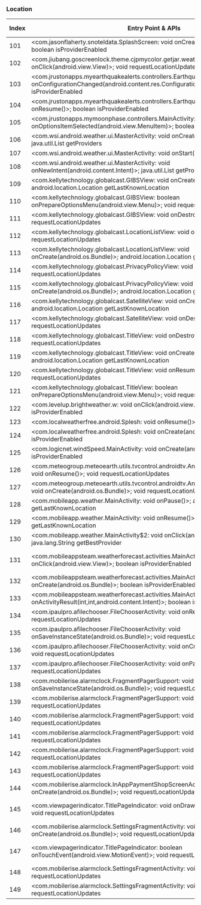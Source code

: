 ### Location
| Index | Entry Point & APIs | Screen shot | Resource id | Label |
| ------------- | ------------- | ------------- |-------------|-------------|
| 101 | <com.jasonflaherty.snoteldata.SplashScreen: void onCreate(android.os.Bundle)>; boolean isProviderEnabled | ![](D:\COSMOS\output\py\Play_win8\Weather\com.jasonflaherty.snoteldata\com.jasonflaherty.snoteldata.SplashScreen.png) |  | T |
| 102 | <com.jiubang.goscreenlock.theme.cjpmycolor.getjar.weather.util.AddCityActivity: void onClick(android.view.View)>; void requestLocationUpdates | ![](D:\COSMOS\output\py\Play_win8\Weather\com.jiubang.goscreenlock.theme.cjpmycolor.getjar\com.jiubang.goscreenlock.theme.cjpmycolor.getjar.weather.util.AddCityActivity.png) |  | T |
| 103 | <com.jrustonapps.myearthquakealerts.controllers.EarthquakeIndexActivity: void onConfigurationChanged(android.content.res.Configuration)>; boolean isProviderEnabled | ![](D:\COSMOS\output\py\Play_win8\Weather\com.jrustonapps.myearthquakealerts\com.jrustonapps.myearthquakealerts.controllers.EarthquakeIndexActivity.png) |  | T |
| 104 | <com.jrustonapps.myearthquakealerts.controllers.EarthquakeIndexActivity: void onResume()>; boolean isProviderEnabled | ![](D:\COSMOS\output\py\Play_win8\Weather\com.jrustonapps.myearthquakealerts\com.jrustonapps.myearthquakealerts.controllers.EarthquakeIndexActivity.png) |  | T |
| 105 | <com.jrustonapps.mymoonphase.controllers.MainActivity: boolean onOptionsItemSelected(android.view.MenuItem)>; boolean isProviderEnabled | ![](D:\COSMOS\output\py\Play_win8\Weather\com.jrustonapps.mymoonphase\com.jrustonapps.mymoonphase.controllers.MainActivity.png) |  | T |
| 106 | <com.wsi.android.weather.ui.MasterActivity: void onCreate(android.os.Bundle)>; java.util.List getProviders | ![](D:\COSMOS\output\py\Play_win8\Weather\com.wtva.android.weather\com.wsi.android.weather.ui.MasterActivity.png) |  | |
| 107 | <com.wsi.android.weather.ui.MasterActivity: void onStart()>; java.util.List getProviders | ![](D:\COSMOS\output\py\Play_win8\Weather\com.wtva.android.weather\com.wsi.android.weather.ui.MasterActivity.png) |  | |
| 108 | <com.wsi.android.weather.ui.MasterActivity: void onNewIntent(android.content.Intent)>; java.util.List getProviders | ![](D:\COSMOS\output\py\Play_win8\Weather\com.wtva.android.weather\com.wsi.android.weather.ui.MasterActivity.png) |  | |
| 109 | <com.kellytechnology.globalcast.GIBSView: void onCreate(android.os.Bundle)>; android.location.Location getLastKnownLocation | ![](D:\COSMOS\output\py\Play_win8\Weather\com.kellytechnology.globalcast\com.kellytechnology.globalcast.GIBSView.png) |  | |
| 110 | <com.kellytechnology.globalcast.GIBSView: boolean onPrepareOptionsMenu(android.view.Menu)>; void requestLocationUpdates | ![](D:\COSMOS\output\py\Play_win8\Weather\com.kellytechnology.globalcast\com.kellytechnology.globalcast.GIBSView.png) |  | |
| 111 | <com.kellytechnology.globalcast.GIBSView: void onDestroy()>; void requestLocationUpdates | ![](D:\COSMOS\output\py\Play_win8\Weather\com.kellytechnology.globalcast\com.kellytechnology.globalcast.GIBSView.png) |  | |
| 112 | <com.kellytechnology.globalcast.LocationListView: void onDestroy()>; void requestLocationUpdates | ![](D:\COSMOS\output\py\Play_win8\Weather\com.kellytechnology.globalcast\com.kellytechnology.globalcast.LocationListView.png) |  | T |
| 113 | <com.kellytechnology.globalcast.LocationListView: void onCreate(android.os.Bundle)>; android.location.Location getLastKnownLocation | ![](D:\COSMOS\output\py\Play_win8\Weather\com.kellytechnology.globalcast\com.kellytechnology.globalcast.LocationListView.png) |  | T |
| 114 | <com.kellytechnology.globalcast.PrivacyPolicyView: void onDestroy()>; void requestLocationUpdates | ![](D:\COSMOS\output\py\Play_win8\Weather\com.kellytechnology.globalcast\com.kellytechnology.globalcast.PrivacyPolicyView.png) |  | |
| 115 | <com.kellytechnology.globalcast.PrivacyPolicyView: void onCreate(android.os.Bundle)>; android.location.Location getLastKnownLocation | ![](D:\COSMOS\output\py\Play_win8\Weather\com.kellytechnology.globalcast\com.kellytechnology.globalcast.PrivacyPolicyView.png) |  | |
| 116 | <com.kellytechnology.globalcast.SatelliteView: void onCreate(android.os.Bundle)>; android.location.Location getLastKnownLocation | ![](D:\COSMOS\output\py\Play_win8\Weather\com.kellytechnology.globalcast\com.kellytechnology.globalcast.SatelliteView.png) |  | T|
| 117 | <com.kellytechnology.globalcast.SatelliteView: void onDestroy()>; void requestLocationUpdates | ![](D:\COSMOS\output\py\Play_win8\Weather\com.kellytechnology.globalcast\com.kellytechnology.globalcast.SatelliteView.png) |  | T |
| 118 | <com.kellytechnology.globalcast.TitleView: void onDestroy()>; void requestLocationUpdates | ![](D:\COSMOS\output\py\Play_win8\Weather\com.kellytechnology.globalcast\com.kellytechnology.globalcast.TitleView.png) |  | |
| 119 | <com.kellytechnology.globalcast.TitleView: void onCreate(android.os.Bundle)>; android.location.Location getLastKnownLocation | ![](D:\COSMOS\output\py\Play_win8\Weather\com.kellytechnology.globalcast\com.kellytechnology.globalcast.TitleView.png) |  |T|
| 120 | <com.kellytechnology.globalcast.TitleView: void onResume()>; void requestLocationUpdates | ![](D:\COSMOS\output\py\Play_win8\Weather\com.kellytechnology.globalcast\com.kellytechnology.globalcast.TitleView.png) |  | T |
| 121 | <com.kellytechnology.globalcast.TitleView: boolean onPrepareOptionsMenu(android.view.Menu)>; void requestLocationUpdates | ![](D:\COSMOS\output\py\Play_win8\Weather\com.kellytechnology.globalcast\com.kellytechnology.globalcast.TitleView.png) |  | T |
| 122 | <com.levelup.brightweather.w: void onClick(android.view.View)>; boolean isProviderEnabled | ![](D:\COSMOS\output\py\Play_win8\Weather\com.levelup.brightweather\com.levelup.brightweather.LocationsActivity.png) |  | T |
| 123 | <com.localweatherfree.android.Splesh: void onResume()>; boolean isProviderEnabled | ![](D:\COSMOS\output\py\Play_win8\Weather\com.localweatherfree.android\com.localweatherfree.android.Splesh.png) |  | T |
| 124 | <com.localweatherfree.android.Splesh: void onCreate(android.os.Bundle)>; boolean isProviderEnabled | ![](D:\COSMOS\output\py\Play_win8\Weather\com.localweatherfree.android\com.localweatherfree.android.Splesh.png) |  | T |
| 125 | <com.logicnet.windSpeed.MainActivity: void onCreate(android.os.Bundle)>; boolean isProviderEnabled | ![](D:\COSMOS\output\py\Play_win8\Weather\com.logicnet.windSpeed\com.logicnet.windSpeed.MainActivity.png) |  | T |
| 126 | <com.meteogroup.meteoearth.utils.tvcontrol.androidtv.AndroidTVEditFavoritesActivity: void onResume()>; void requestLocationUpdates | ![](D:\COSMOS\output\py\Play_win8\Weather\com.mg.meteoearth\com.meteogroup.meteoearth.utils.tvcontrol.androidtv.AndroidTVEditFavoritesActivity.png) |  | T|
| 127 | <com.meteogroup.meteoearth.utils.tvcontrol.androidtv.AndroidTVEditFavoritesActivity: void onCreate(android.os.Bundle)>; void requestLocationUpdates | ![](D:\COSMOS\output\py\Play_win8\Weather\com.mg.meteoearth\com.meteogroup.meteoearth.utils.tvcontrol.androidtv.AndroidTVEditFavoritesActivity.png) |  | T |
| 128 | <com.mobileapp.weather.MainActivity: void onPause()>; android.location.Location getLastKnownLocation | ![](D:\COSMOS\output\py\Play_win8\Weather\com.mobileapp.weather\com.mobileapp.weather.MainActivity.png) |  | T |
| 129 | <com.mobileapp.weather.MainActivity: void onResume()>; android.location.Location getLastKnownLocation | ![](D:\COSMOS\output\py\Play_win8\Weather\com.mobileapp.weather\com.mobileapp.weather.MainActivity.png) |  | T |
| 130 | <com.mobileapp.weather.MainActivity$2: void onClick(android.view.View)>; java.lang.String getBestProvider | ![](D:\COSMOS\output\py\Play_win8\Weather\com.mobileapp.weather\com.mobileapp.weather.MainActivity.png) |  | T |
| 131 | <com.mobileappsteam.weatherforecast.activities.MainActivity$3: void onClick(android.view.View)>; boolean isProviderEnabled | ![](D:\COSMOS\output\py\Play_win8\Weather\com.mobileappsteam.weatherforecast\com.mobileappsteam.weatherforecast.activities.MainActivity.png) | {'2131624069': <sensitive_component.SensitiveComponent.SensitiveView object at 0x0000012523F94CF8>} | T |
| 132 | <com.mobileappsteam.weatherforecast.activities.MainActivity: void onCreate(android.os.Bundle)>; boolean isProviderEnabled | ![](D:\COSMOS\output\py\Play_win8\Weather\com.mobileappsteam.weatherforecast\com.mobileappsteam.weatherforecast.activities.MainActivity.png) |  | T |
| 133 | <com.mobileappsteam.weatherforecast.activities.MainActivity: void onActivityResult(int,int,android.content.Intent)>; boolean isProviderEnabled | ![](D:\COSMOS\output\py\Play_win8\Weather\com.mobileappsteam.weatherforecast\com.mobileappsteam.weatherforecast.activities.MainActivity.png) |  | T |
| 134 | <com.ipaulpro.afilechooser.FileChooserActivity: void onResume()>; void requestLocationUpdates | ![](D:\COSMOS\output\py\Play_win8\Weather\com.mobilerise.alarmclock\com.ipaulpro.afilechooser.FileChooserActivity.png) |  | F |
| 135 | <com.ipaulpro.afilechooser.FileChooserActivity: void onSaveInstanceState(android.os.Bundle)>; void requestLocationUpdates | ![](D:\COSMOS\output\py\Play_win8\Weather\com.mobilerise.alarmclock\com.ipaulpro.afilechooser.FileChooserActivity.png) |  | F |
| 136 | <com.ipaulpro.afilechooser.FileChooserActivity: void onCreate(android.os.Bundle)>; void requestLocationUpdates | ![](D:\COSMOS\output\py\Play_win8\Weather\com.mobilerise.alarmclock\com.ipaulpro.afilechooser.FileChooserActivity.png) |  | F |
| 137 | <com.ipaulpro.afilechooser.FileChooserActivity: void onPause()>; void requestLocationUpdates | ![](D:\COSMOS\output\py\Play_win8\Weather\com.mobilerise.alarmclock\com.ipaulpro.afilechooser.FileChooserActivity.png) |  | F |
| 138 | <com.mobilerise.alarmclock.FragmentPagerSupport: void onSaveInstanceState(android.os.Bundle)>; void requestLocationUpdates | ![](D:\COSMOS\output\py\Play_win8\Weather\com.mobilerise.alarmclock\com.mobilerise.alarmclock.FragmentPagerSupport.png) |  | F |
| 139 | <com.mobilerise.alarmclock.FragmentPagerSupport: void onResume()>; void requestLocationUpdates | ![](D:\COSMOS\output\py\Play_win8\Weather\com.mobilerise.alarmclock\com.mobilerise.alarmclock.FragmentPagerSupport.png) |  |F |
| 140 | <com.mobilerise.alarmclock.FragmentPagerSupport: void onDestroy()>; void requestLocationUpdates | ![](D:\COSMOS\output\py\Play_win8\Weather\com.mobilerise.alarmclock\com.mobilerise.alarmclock.FragmentPagerSupport.png) |  |F |
| 141 | <com.mobilerise.alarmclock.FragmentPagerSupport: void onStop()>; void requestLocationUpdates | ![](D:\COSMOS\output\py\Play_win8\Weather\com.mobilerise.alarmclock\com.mobilerise.alarmclock.FragmentPagerSupport.png) |  | F|
| 142 | <com.mobilerise.alarmclock.FragmentPagerSupport: void onBackPressed()>; void requestLocationUpdates | ![](D:\COSMOS\output\py\Play_win8\Weather\com.mobilerise.alarmclock\com.mobilerise.alarmclock.FragmentPagerSupport.png) |  | F |
| 143 | <com.mobilerise.alarmclock.FragmentPagerSupport: void onStart()>; void requestLocationUpdates | ![](D:\COSMOS\output\py\Play_win8\Weather\com.mobilerise.alarmclock\com.mobilerise.alarmclock.FragmentPagerSupport.png) |  | F|
| 144 | <com.mobilerise.alarmclock.InAppPaymentShopScreenActivityKindleVersion: void onCreate(android.os.Bundle)>; void requestLocationUpdates | ![](D:\COSMOS\output\py\Play_win8\Weather\com.mobilerise.alarmclock\com.mobilerise.alarmclock.InAppPaymentShopScreenActivityKindleVersion.png) |  | D |
| 145 | <com.viewpagerindicator.TitlePageIndicator: void onDraw(android.graphics.Canvas)>; void requestLocationUpdates | ![](D:\COSMOS\output\py\Play_win8\Weather\com.mobilerise.alarmclock\com.mobilerise.alarmclock.SettingsFragmentActivity.png) | {'2131296727': <sensitive_component.SensitiveComponent.SensitiveView object at 0x0000012523F7DB38>} | T |
| 146 | <com.mobilerise.alarmclock.SettingsFragmentActivity: void onCreate(android.os.Bundle)>; void requestLocationUpdates | ![](D:\COSMOS\output\py\Play_win8\Weather\com.mobilerise.alarmclock\com.mobilerise.alarmclock.SettingsFragmentActivity.png) |  | T |
| 147 | <com.viewpagerindicator.TitlePageIndicator: boolean onTouchEvent(android.view.MotionEvent)>; void requestLocationUpdates | ![](D:\COSMOS\output\py\Play_win8\Weather\com.mobilerise.alarmclock\com.mobilerise.alarmclock.SettingsFragmentActivity.png) | {'2131296727': <sensitive_component.SensitiveComponent.SensitiveView object at 0x0000012523F7D828>} | T |
| 148 | <com.mobilerise.alarmclock.SettingsFragmentActivity: void onStart()>; void requestLocationUpdates | ![](D:\COSMOS\output\py\Play_win8\Weather\com.mobilerise.alarmclock\com.mobilerise.alarmclock.SettingsFragmentActivity.png) |  | T |
| 149 | <com.mobilerise.alarmclock.SettingsFragmentActivity: void onStop()>; void requestLocationUpdates | ![](D:\COSMOS\output\py\Play_win8\Weather\com.mobilerise.alarmclock\com.mobilerise.alarmclock.SettingsFragmentActivity.png) |  | T |
